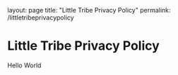 layout: page
title: "Little Tribe Privacy Policy"
permalink: /littletribeprivacypolicy

# Little Tribe Privacy Policy

Hello World
